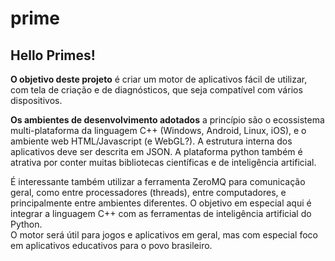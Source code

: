 # prime

<h2>Hello Primes!</h2>

<p><b>O objetivo deste projeto</b> é criar um motor de aplicativos fácil de utilizar, com tela de criação e de diagnósticos, que seja compatível com vários dispositivos.<br>

<b>Os ambientes de desenvolvimento adotados</b> a princípio são o ecossistema multi-plataforma da linguagem C++ (Windows, Android, Linux, iOS), e o ambiente web HTML/Javascript (e WebGL?). A estrutura interna dos aplicativos deve ser descrita em JSON. A plataforma python também é atrativa por conter muitas bibliotecas científicas e de inteligência artificial.<br>



É interessante também utilizar a ferramenta ZeroMQ para comunicação geral, como entre processadores (threads), entre computadores, e principalmente entre ambientes diferentes. O objetivo em especial aqui é integrar a linguagem C++ com as ferramentas de inteligência artificial do Python.<br>
O motor será útil para jogos e aplicativos em geral, mas com especial foco em aplicativos educativos para o povo brasileiro.</p>
<p>
</p>
